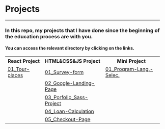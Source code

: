 <h1>Projects</h1>
<hr />
<h3>In this repo, my projects that I have done since the beginning of the education process are with you.</h2>
<h4>You can access the relevant directory by clicking on the links.</h4>

<table>
    <tr>
        <th>React Project</th>
        <th>HTML&CSS&JS Project</th>
        <th>Mini Project</th>
    </tr>
    <tr>
        <td><a
      href="https://github.com/muhammedvuslat/Projects/tree/master/1_React%20Project/01_Tour%20-Places/tour-places"
      >01_Tour-places</a</td>
        <td >          
            <a
      href="https://github.com/muhammedvuslat/Projects/tree/master/2_HTML%26CSS%26JS%20Project/01_Survey-form"
      >01_Survey-form</a
    >
        </td>
      <td>
          <a
      href="https://github.com/muhammedvuslat/Projects/tree/master/3_Mini%20Projects/01_Program%20Lang.%20Lister"
      >01_Program-Lang.-Selec.</a</td>
    </tr>
    <tr>
        <td><!-- Satır 2 --></td>
        <td>
          <a
            href="https://github.com/muhammedvuslat/Projects/tree/master/2_HTML%26CSS%26JS%20Project/02_Google-Landing-Page"
            >02_Google-Landing-Page</a
          ></td>
        <td></td>
    </tr>
    <tr>
         <td><!-- Satır 3 --></td>
        <td>
           <a
            href="https://github.com/muhammedvuslat/Projects/tree/master/2_HTML%26CSS%26JS%20Project/03_Sass-Project"
            >03_Porfolio_Sass-Project</a
          >
        </td>
        <td></td>
    </tr>
    <tr>
         <td><!-- Satır 4 --></td>
        <td>
            <a
            href="https://github.com/muhammedvuslat/Projects/tree/master/2_HTML%26CSS%26JS%20Project/04_Loan-Calculation"
            >04_Loan-Calculation</a
          >
        </td>
        <td></td>
    </tr>
    <tr>
         <td><!-- Satır 4 --></td>
        <td>
            <a
            href="https://github.com/muhammedvuslat/Projects/tree/master/2_HTML%26CSS%26JS%20Project/05_Checkout-Page"
            >05_Checkout-Page</a
          >
        </td>
        <td></td>
    </tr>
            
</table>

